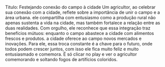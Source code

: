 Titulo: Festejando conexão do campo à cidade
Um agricultor, ao celebrar sua conexão com a cidade, reflete sobre a importância de unir o campo e a área urbana.
ele compartilha com entusiasmo como a produção rural não apenas sustenta a vida na cidade, mas também fortalece a relação entre as duas realidades. 
Com orgulho, ele reconhece que essa integração traz benefícios mútuos: enquanto o campo abastece a cidade com alimentos frescos e produtos. 
a cidade oferece ao campo novos mercados e inovações. Para ele, essa troca constante é a chave para o futuro, onde todos podem crescer juntos, 
com isso ele fica muito feliz e muito entusiasmado e comemora.
É só clicar no play e ver o agricultor comemorando e soltando fogos de artifícios coloridos.
